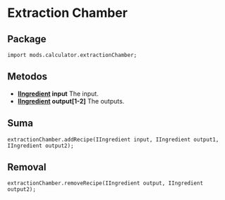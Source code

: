 # Extraction Chamber

## Package
```zenscript
import mods.calculator.extractionChamber;
```

## Metodos

- **[IIngredient](/Vanilla/Variable_Types/IIngredient/) input** The input.
- **[IIngredient](/Vanilla/Variable_Types/IIngredient/) output[1-2]** The outputs.

## Suma
```zenscript
extractionChamber.addRecipe(IIngredient input, IIngredient output1, IIngredient output2);
```

## Removal
```zenscript
extractionChamber.removeRecipe(IIngredient output, IIngredient output2);
```